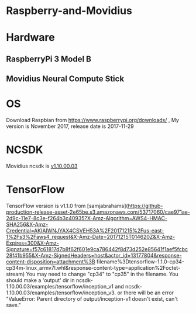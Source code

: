 # Raspberry-and-Movidius

# Hardware
## RaspberryPi 3 Model B
## Movidius Neural Compute Stick

# OS
Download Raspbian from https://www.raspberrypi.org/downloads/ , My version is November 2017, release date is 2017-11-29

# NCSDK
Movidius ncsdk is [v1.10.00.03](https://codeload.github.com/movidius/ncsdk/tar.gz/v1.10.00.03)

# TensorFlow
TensorFlow version is v1.1.0 from [samjabrahams](https://github-production-release-asset-2e65be.s3.amazonaws.com/53717060/cae971ae-2d9c-11e7-8c3e-f264b3c40935?X-Amz-Algorithm=AWS4-HMAC-SHA256&X-Amz-Credential=AKIAIWNJYAX4CSVEH53A%2F20171215%2Fus-east-1%2Fs3%2Faws4_request&X-Amz-Date=20171215T014620Z&X-Amz-Expires=300&X-Amz-Signature=f57c61817d7b8f62f601e9ca786442f8d73d252e85641f1aef5fcbc28f41b955&X-Amz-SignedHeaders=host&actor_id=13177804&response-content-disposition=attachment%3B filename%3Dtensorflow-1.1.0-cp34-cp34m-linux_armv7l.whl&response-content-type=application%2Foctet-stream)
You may need to change "cp34" to "cp35" in the filename.
You should make a 'output' dir in ncsdk-1.10.00.03/examples/tensorflow/inception_v1 and ncsdk-1.10.00.03/examples/tensorflow/inception_v3.
or there will be an error "ValueError: Parent directory of output/inception-v1 doesn't exist, can't save."
